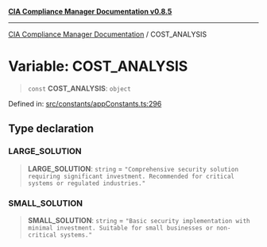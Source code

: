 [**CIA Compliance Manager Documentation v0.8.5**](../README.md)

***

[CIA Compliance Manager Documentation](../globals.md) / COST\_ANALYSIS

# Variable: COST\_ANALYSIS

> `const` **COST\_ANALYSIS**: `object`

Defined in: [src/constants/appConstants.ts:296](https://github.com/Hack23/cia-compliance-manager/blob/eca22610f41e5f6b6c0cece88769b1ffbe9db4bd/src/constants/appConstants.ts#L296)

## Type declaration

### LARGE\_SOLUTION

> **LARGE\_SOLUTION**: `string` = `"Comprehensive security solution requiring significant investment. Recommended for critical systems or regulated industries."`

### SMALL\_SOLUTION

> **SMALL\_SOLUTION**: `string` = `"Basic security implementation with minimal investment. Suitable for small businesses or non-critical systems."`
